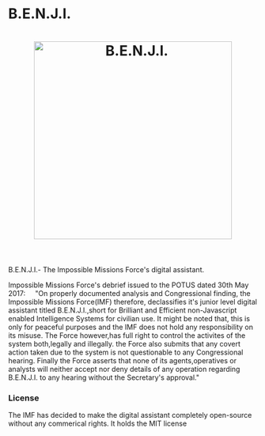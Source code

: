 # B.E.N.J.I.
<h1 align="center">
	<img width="400" src="https://raw.githubusercontent.com/the-ethan-hunt/B.E.N.J.I./master/benji1.ico" alt="B.E.N.J.I.">
	<br>
	<br>
</h1>
B.E.N.J.I.- The Impossible Missions Force's digital assistant.
<p>Impossible Missions Force's debrief issued to the POTUS dated 30th May 2017:
&nbsp;&nbsp;&nbsp; "On properly documented analysis and Congressional finding, the Impossible Missions Force(IMF) therefore, declassifies it's junior level digital assistant titled B.E.N.J.I.,short for Brilliant and Efficient non-Javascript enabled Intelligence Systems for civilian use. It might be noted that, this is only for peaceful purposes and the IMF does not hold any responsibility on its misuse. The Force however,has full right to control the activites of the system both,legally and illegally. the Force also submits that any covert action taken due to the system is not questionable to any Congressional hearing. Finally the Force asserts that none of its agents,operatives or analysts will neither accept nor deny details of any operation regarding B.E.N.J.I. to any hearing without the Secretary's approval."
</p>

<h3>License</h3>
The IMF has decided to make the digital assistant completely open-source without any commerical rights. It holds the MIT license
